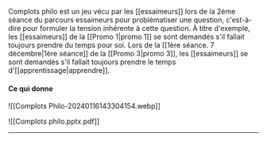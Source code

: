 Complots philo est un jeu vécu par les [[essaimeurs]] lors de la 2ème séance du parcours essaimeurs pour problématiser une question, c'est-à-dire pour formuler la tension inhérente à cette question. À titre d'exemple, les [[essaimeurs]] de la [[Promo 1|promo 1]] se sont demandés s'il fallait toujours prendre du temps pour soi. Lors de la [[1ère séance. 7 décembre|1ère séance]] de la [[Promo 3|promo 3]], les [[essaimeurs]] se sont demandés s'il fallait toujours prendre le temps d'[[apprentissage|apprendre]].

#### Ce qui donne 
![[Complots Philo-20240116143304154.webp]]

![[Complots philo.pptx.pdf]]

---
